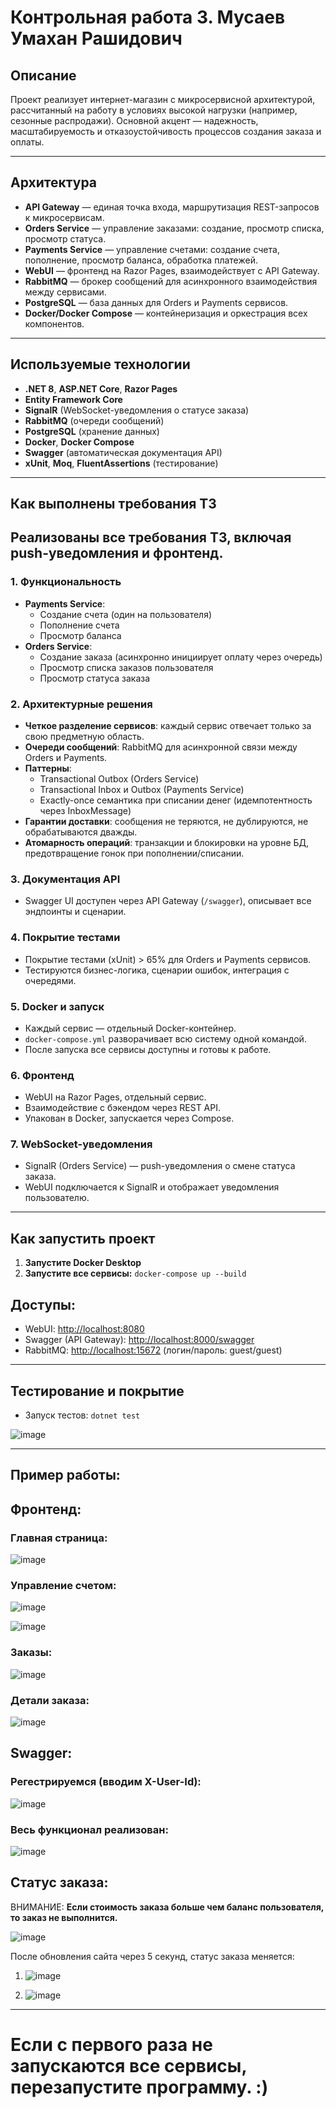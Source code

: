 # Контрольная работа 3. Мусаев Умахан Рашидович


## Описание

Проект реализует интернет-магазин с микросервисной архитектурой, рассчитанный на работу в условиях высокой нагрузки (например, сезонные распродажи). Основной акцент — надежность, масштабируемость и отказоустойчивость процессов создания заказа и оплаты.

---

## Архитектура

- **API Gateway** — единая точка входа, маршрутизация REST-запросов к микросервисам.
- **Orders Service** — управление заказами: создание, просмотр списка, просмотр статуса.
- **Payments Service** — управление счетами: создание счета, пополнение, просмотр баланса, обработка платежей.
- **WebUI** — фронтенд на Razor Pages, взаимодействует с API Gateway.
- **RabbitMQ** — брокер сообщений для асинхронного взаимодействия между сервисами.
- **PostgreSQL** — база данных для Orders и Payments сервисов.
- **Docker/Docker Compose** — контейнеризация и оркестрация всех компонентов.

---

## Используемые технологии

- **.NET 8**, **ASP.NET Core**, **Razor Pages**
- **Entity Framework Core**
- **SignalR** (WebSocket-уведомления о статусе заказа)
- **RabbitMQ** (очереди сообщений)
- **PostgreSQL** (хранение данных)
- **Docker**, **Docker Compose**
- **Swagger** (автоматическая документация API)
- **xUnit**, **Moq**, **FluentAssertions** (тестирование)

---

## Как выполнены требования ТЗ
## **Реализованы все требования ТЗ, включая push-уведомления и фронтенд.**
### 1. Функциональность

- **Payments Service**:
  - Создание счета (один на пользователя)
  - Пополнение счета
  - Просмотр баланса
- **Orders Service**:
  - Создание заказа (асинхронно инициирует оплату через очередь)
  - Просмотр списка заказов пользователя
  - Просмотр статуса заказа

### 2. Архитектурные решения

- **Четкое разделение сервисов**: каждый сервис отвечает только за свою предметную область.
- **Очереди сообщений**: RabbitMQ для асинхронной связи между Orders и Payments.
- **Паттерны**:
  - Transactional Outbox (Orders Service)
  - Transactional Inbox и Outbox (Payments Service)
  - Exactly-once семантика при списании денег (идемпотентность через InboxMessage)
- **Гарантии доставки**: сообщения не теряются, не дублируются, не обрабатываются дважды.
- **Атомарность операций**: транзакции и блокировки на уровне БД, предотвращение гонок при пополнении/списании.

### 3. Документация API

- Swagger UI доступен через API Gateway (`/swagger`), описывает все эндпоинты и сценарии.

### 4. Покрытие тестами

- Покрытие тестами (xUnit) > 65% для Orders и Payments сервисов.
- Тестируются бизнес-логика, сценарии ошибок, интеграция с очередями.

### 5. Docker и запуск

- Каждый сервис — отдельный Docker-контейнер.
- `docker-compose.yml` разворачивает всю систему одной командой.
- После запуска все сервисы доступны и готовы к работе.

### 6. Фронтенд

- WebUI на Razor Pages, отдельный сервис.
- Взаимодействие с бэкендом через REST API.
- Упакован в Docker, запускается через Compose.

### 7. WebSocket-уведомления

- SignalR (Orders Service) — push-уведомления о смене статуса заказа.
- WebUI подключается к SignalR и отображает уведомления пользователю.

---

## Как запустить проект

1. **Запустите Docker Desktop**
2.  **Запустите все сервисы:**
    `docker-compose up --build`

## **Доступы:**
- WebUI: [http://localhost:8080](http://localhost:8080)
- Swagger (API Gateway): [http://localhost:8000/swagger](http://localhost:8000/swagger)
- RabbitMQ: [http://localhost:15672](http://localhost:15672) (логин/пароль: guest/guest)

   
---

## Тестирование и покрытие

- Запуск тестов:
  `dotnet test`

![image](https://github.com/user-attachments/assets/d0516c04-755d-47d3-a3f8-8d442a22a50d)


---
## Пример работы:

## Фронтенд:
### Главная страница:

![image](https://github.com/user-attachments/assets/e17b918c-2be5-4112-98e2-4594a1f50d06)

### Управление счетом: 

![image](https://github.com/user-attachments/assets/38736eed-371b-4316-aaf1-803448d5a05b)

![image](https://github.com/user-attachments/assets/6913f1d9-fb9d-4d46-a796-772e9b386faa)


### Заказы:

![image](https://github.com/user-attachments/assets/182d224d-66b4-4f0c-a59e-4bc094246a60)

### Детали заказа:

![image](https://github.com/user-attachments/assets/9fc16efa-6660-405e-b7aa-632668d6608f)

## Swagger:

### Регестрируемся (вводим X-User-Id):

![image](https://github.com/user-attachments/assets/5a4b5844-3c98-4dee-8b8e-bc1d405749a0)

### Весь функционал реализован:

![image](https://github.com/user-attachments/assets/1cf802db-43eb-4f70-866a-588be274d649)


## Статус заказа:

ВНИМАНИЕ: **Если стоимость заказа больше чем баланс пользователя, то заказ не выполнится.**

![image](https://github.com/user-attachments/assets/0a367fb7-dc56-497b-be27-8dcb14d1c748)

После обновления сайта через 5 секунд, статус заказа меняется:

1. ![image](https://github.com/user-attachments/assets/5f862994-a484-43cc-a251-85bfae72a2c4)

2. ![image](https://github.com/user-attachments/assets/5a32678f-b451-4bc8-97d3-653b3cd3d345)

---
# Если с первого раза не запускаются все сервисы, перезапустите программу.  :)


